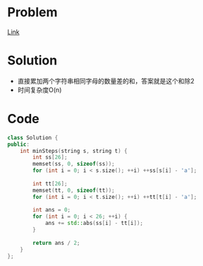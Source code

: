 # Problem
[Link](https://leetcode-cn.com/problems/minimum-number-of-steps-to-make-two-strings-anagram/)

# Solution

* 直接累加两个字符串相同字母的数量差的和，答案就是这个和除2
* 时间复杂度O(n)

# Code
```cpp
class Solution {
public:
    int minSteps(string s, string t) {
        int ss[26];
        memset(ss, 0, sizeof(ss));
        for (int i = 0; i < s.size(); ++i) ++ss[s[i] - 'a'];
        
        int tt[26];
        memset(tt, 0, sizeof(tt));
        for (int i = 0; i < t.size(); ++i) ++tt[t[i] - 'a'];
        
        int ans = 0;
        for (int i = 0; i < 26; ++i) {
            ans += std::abs(ss[i] - tt[i]);
        }
        
        return ans / 2;
    }
};
```